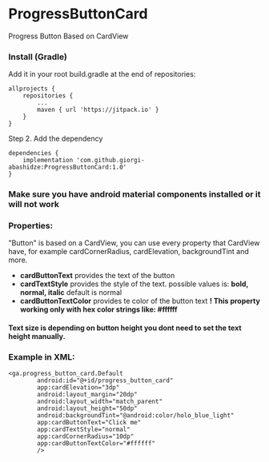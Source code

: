 # ProgressButtonCard
Progress Button Based on CardView

### Install (Gradle)
Add it in your root build.gradle at the end of repositories:
```
allprojects {
	repositories {
		...
		maven { url 'https://jitpack.io' }
	}
}
```
Step 2. Add the dependency
```
dependencies {
	implementation 'com.github.giorgi-abashidze:ProgressButtonCard:1.0'
}
```

### Make sure you have android material components installed or it will not work

### Properties:
"Button" is based on a CardView, you can use every property that
CardView have, for example cardCornerRadius, cardElevation, backgroundTint and more.

* **cardButtonText** provides the text of the button
* **cardTextStyle** provides the style of the text. possible values is: **bold, normal, italic** default is normal
* **cardButtonTextColor** provides te color of the button text **! This property working only with hex color strings like: #ffffff**

#### Text size is depending on button height you dont need to set the text height manually.

### Example in XML:
```
<ga.progress_button_card.Default
        android:id="@+id/progress_button_card"
        app:cardElevation="3dp"
        android:layout_margin="20dp"
        android:layout_width="match_parent"
        android:layout_height="50dp"
        android:backgroundTint="@android:color/holo_blue_light"
        app:cardButtonText="Click me"
        app:cardTextStyle="normal"
        app:cardCornerRadius="10dp"
        app:cardButtonTextColor="#ffffff"
        />
```

